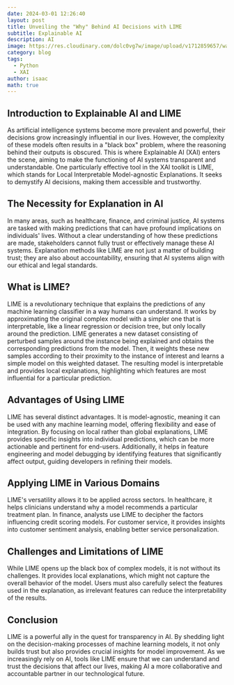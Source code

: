 ```yaml
---
date: 2024-03-01 12:26:40
layout: post
title: Unveiling the "Why" Behind AI Decisions with LIME
subtitle: Explainable AI
description: AI
image: https://res.cloudinary.com/dolc0vg7w/image/upload/v1712859657/waffle/thganrrinfd4mzfketxp.webp
category: blog
tags:
  - Python
  - XAI
author: isaac
math: true
---
```


## Introduction to Explainable AI and LIME
As artificial intelligence systems become more prevalent and powerful, their decisions grow increasingly influential in our lives. However, the complexity of these models often results in a "black box" problem, where the reasoning behind their outputs is obscured. This is where Explainable AI (XAI) enters the scene, aiming to make the functioning of AI systems transparent and understandable. One particularly effective tool in the XAI toolkit is LIME, which stands for Local Interpretable Model-agnostic Explanations. It seeks to demystify AI decisions, making them accessible and trustworthy.

## The Necessity for Explanation in AI
In many areas, such as healthcare, finance, and criminal justice, AI systems are tasked with making predictions that can have profound implications on individuals' lives. Without a clear understanding of how these predictions are made, stakeholders cannot fully trust or effectively manage these AI systems. Explanation methods like LIME are not just a matter of building trust; they are also about accountability, ensuring that AI systems align with our ethical and legal standards.

## What is LIME?
LIME is a revolutionary technique that explains the predictions of any machine learning classifier in a way humans can understand. It works by approximating the original complex model with a simpler one that is interpretable, like a linear regression or decision tree, but only locally around the prediction. LIME generates a new dataset consisting of perturbed samples around the instance being explained and obtains the corresponding predictions from the model. Then, it weights these new samples according to their proximity to the instance of interest and learns a simple model on this weighted dataset. The resulting model is interpretable and provides local explanations, highlighting which features are most influential for a particular prediction.

## Advantages of Using LIME
LIME has several distinct advantages. It is model-agnostic, meaning it can be used with any machine learning model, offering flexibility and ease of integration. By focusing on local rather than global explanations, LIME provides specific insights into individual predictions, which can be more actionable and pertinent for end-users. Additionally, it helps in feature engineering and model debugging by identifying features that significantly affect output, guiding developers in refining their models.

## Applying LIME in Various Domains
LIME's versatility allows it to be applied across sectors. In healthcare, it helps clinicians understand why a model recommends a particular treatment plan. In finance, analysts use LIME to decipher the factors influencing credit scoring models. For customer service, it provides insights into customer sentiment analysis, enabling better service personalization.

## Challenges and Limitations of LIME
While LIME opens up the black box of complex models, it is not without its challenges. It provides local explanations, which might not capture the overall behavior of the model. Users must also carefully select the features used in the explanation, as irrelevant features can reduce the interpretability of the results.

## Conclusion
LIME is a powerful ally in the quest for transparency in AI. By shedding light on the decision-making processes of machine learning models, it not only builds trust but also provides crucial insights for model improvement. As we increasingly rely on AI, tools like LIME ensure that we can understand and trust the decisions that affect our lives, making AI a more collaborative and accountable partner in our technological future.


